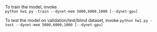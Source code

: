 To train the model, invoke 	
```python hw1.py -train --dynet-mem 5000,6000,1000 [--dynet-gpu]```

To test the model on validation/test/blind dataset, invoke 
```python hw1.py -test --dynet-mem 5000,6000,1000 [--dynet-gpu]```

